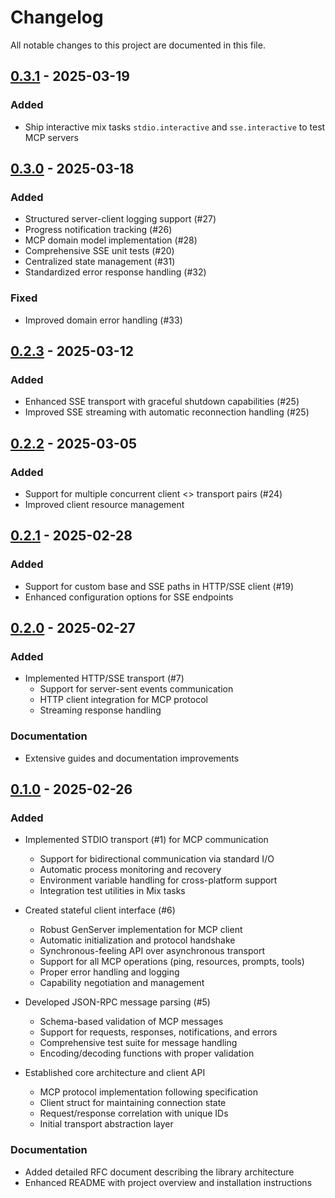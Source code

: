 # Changelog

All notable changes to this project are documented in this file.

## [0.3.1](https://github.com/cloudwalk/hermes-mcp) - 2025-03-19

### Added
- Ship interactive mix tasks `stdio.interactive` and `sse.interactive` to test MCP servers

## [0.3.0](https://github.com/cloudwalk/hermes-mcp) - 2025-03-18

### Added
- Structured server-client logging support (#27)
- Progress notification tracking (#26)
- MCP domain model implementation (#28)
- Comprehensive SSE unit tests (#20)
- Centralized state management (#31)
- Standardized error response handling (#32)

### Fixed
- Improved domain error handling (#33)

## [0.2.3](https://github.com/cloudwalk/hermes-mcp) - 2025-03-12

### Added
- Enhanced SSE transport with graceful shutdown capabilities (#25)
- Improved SSE streaming with automatic reconnection handling (#25)

## [0.2.2](https://github.com/cloudwalk/hermes-mcp) - 2025-03-05

### Added
- Support for multiple concurrent client <> transport pairs (#24)
- Improved client resource management

## [0.2.1](https://github.com/cloudwalk/hermes-mcp) - 2025-02-28

### Added
- Support for custom base and SSE paths in HTTP/SSE client (#19)
- Enhanced configuration options for SSE endpoints

## [0.2.0](https://github.com/cloudwalk/hermes-mcp) - 2025-02-27

### Added
- Implemented HTTP/SSE transport (#7)
  - Support for server-sent events communication
  - HTTP client integration for MCP protocol
  - Streaming response handling

### Documentation
- Extensive guides and documentation improvements

## [0.1.0](https://github.com/cloudwalk/hermes-mcp) - 2025-02-26

### Added
- Implemented STDIO transport (#1) for MCP communication
  - Support for bidirectional communication via standard I/O
  - Automatic process monitoring and recovery
  - Environment variable handling for cross-platform support
  - Integration test utilities in Mix tasks

- Created stateful client interface (#6)
  - Robust GenServer implementation for MCP client
  - Automatic initialization and protocol handshake
  - Synchronous-feeling API over asynchronous transport
  - Support for all MCP operations (ping, resources, prompts, tools)
  - Proper error handling and logging
  - Capability negotiation and management

- Developed JSON-RPC message parsing (#5)
  - Schema-based validation of MCP messages
  - Support for requests, responses, notifications, and errors
  - Comprehensive test suite for message handling
  - Encoding/decoding functions with proper validation

- Established core architecture and client API
  - MCP protocol implementation following specification
  - Client struct for maintaining connection state
  - Request/response correlation with unique IDs
  - Initial transport abstraction layer

### Documentation
- Added detailed RFC document describing the library architecture
- Enhanced README with project overview and installation instructions
